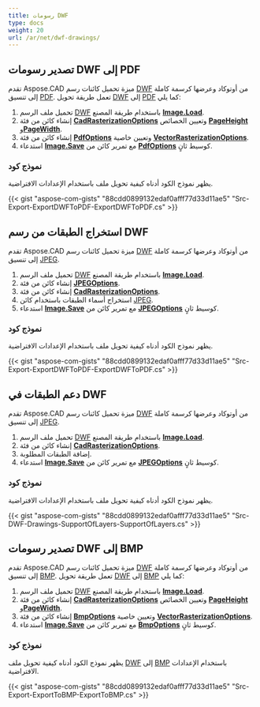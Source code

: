 ```yaml
---
title: رسومات DWF
type: docs
weight: 20
url: /ar/net/dwf-drawings/
---
```


## **تصدير رسومات DWF إلى PDF**

تقدم Aspose.CAD ميزة تحميل كائنات رسم [DWF](https://docs.fileformat.com/cad/dwf/) من أوتوكاد وعرضها كرسمة كاملة إلى تنسيق [PDF](https://docs.fileformat.com/pdf/). تعمل طريقة تحويل [DWF](https://docs.fileformat.com/cad/dwf/) إلى [PDF](https://docs.fileformat.com/pdf/) كما يلي:

1. تحميل ملف الرسم [DWF](https://docs.fileformat.com/cad/dwf/) باستخدام طريقة المصنع [**Image.Load**](https://reference.aspose.com/cad/net/aspose.cad.image/load/methods/2).
1. إنشاء كائن من فئة [**CadRasterizationOptions**](https://reference.aspose.com/cad/net/aspose.cad.imageoptions/cadrasterizationoptions) وتعيين الخصائص [**PageHeight**](https://reference.aspose.com/cad/net/aspose.cad.imageoptions/vectorrasterizationoptions/properties/pageheight) و[**PageWidth**](https://reference.aspose.com/cad/net/aspose.cad.imageoptions/vectorrasterizationoptions/properties/pagewidth).
1. إنشاء كائن من فئة [**PdfOptions**](https://reference.aspose.com/cad/net/aspose.cad.imageoptions/pdfoptions) وتعيين خاصية [**VectorRasterizationOptions**](https://reference.aspose.com/cad/net/aspose.cad.imageoptions/vectorrasterizationoptions).
1. استدعاء [**Image.Save**](https://reference.aspose.com/cad/net/aspose.cad/image/methods/save/index) مع تمرير كائن من [**PdfOptions**](https://reference.aspose.com/cad/net/aspose.cad.imageoptions/pdfoptions) كوسيط ثانٍ.

### نموذج كود

يظهر نموذج الكود أدناه كيفية تحويل ملف باستخدام الإعدادات الافتراضية.

{{< gist "aspose-com-gists" "88cdd0899132edaf0afff77d33d11ae5" "Src-Export-ExportDWFToPDF-ExportDWFToPDF.cs" >}}

## **استخراج الطبقات من رسم DWF**

تقدم Aspose.CAD ميزة تحميل كائنات رسم [DWF](https://docs.fileformat.com/cad/dwf/) من أوتوكاد وعرضها كرسمة كاملة إلى تنسيق [JPEG](https://docs.fileformat.com/image/jpeg/).

1. تحميل ملف الرسم [DWF](https://docs.fileformat.com/cad/dwf/) باستخدام طريقة المصنع [**Image.Load**](https://reference.aspose.com/cad/net/aspose.cad.image/load/methods/2).
1. إنشاء كائن من فئة [**JPEGOptions**](https://reference.aspose.com/cad/net/aspose.cad.imageoptions/jpegoptions).
1. إنشاء كائن من فئة [**CadRasterizationOptions**](https://reference.aspose.com/cad/net/aspose.cad.imageoptions/cadrasterizationoptions).
1. استخراج أسماء الطبقات باستخدام كائن [JPEG](https://docs.fileformat.com/image/jpeg/).
1. استدعاء [**Image.Save**](https://reference.aspose.com/cad/net/aspose.cad/image/methods/save/index) مع تمرير كائن من [**JPEGOptions**](https://reference.aspose.com/cad/net/aspose.cad.imageoptions/jpegoptions) كوسيط ثانٍ.

### نموذج كود

يظهر نموذج الكود أدناه كيفية تحويل ملف باستخدام الإعدادات الافتراضية.

{{< gist "aspose-com-gists" "88cdd0899132edaf0afff77d33d11ae5" "Src-Export-ExportDWFToPDF-ExportDWFToPDF.cs" >}}

## **دعم الطبقات في DWF**

تقدم Aspose.CAD ميزة تحميل كائنات رسم [DWF](https://docs.fileformat.com/cad/dwf/) من أوتوكاد وعرضها كرسمة كاملة إلى تنسيق [JPEG](https://docs.fileformat.com/image/jpeg/).

1. تحميل ملف الرسم [DWF](https://docs.fileformat.com/cad/dwf/) باستخدام طريقة المصنع [**Image.Load**](https://reference.aspose.com/cad/net/aspose.cad.image/load/methods/2).
1. إنشاء كائن من فئة [**CadRasterizationOptions**](https://reference.aspose.com/cad/net/aspose.cad.imageoptions/cadrasterizationoptions).
1. إضافة الطبقات المطلوبة.
1. استدعاء [**Image.Save**](https://reference.aspose.com/cad/net/aspose.cad/image/methods/save/index) مع تمرير كائن من [**JPEGOptions**](https://reference.aspose.com/cad/net/aspose.cad.imageoptions/jpegoptions) كوسيط ثانٍ.

### نموذج كود

يظهر نموذج الكود أدناه كيفية تحويل ملف باستخدام الإعدادات الافتراضية.

{{< gist "aspose-com-gists" "88cdd0899132edaf0afff77d33d11ae5" "Src-DWF-Drawings-SupportOfLayers-SupportOfLayers.cs" >}}

## **تصدير رسومات DWF إلى BMP**

تقدم Aspose.CAD ميزة تحميل كائنات رسم [DWF](https://docs.fileformat.com/cad/dwf/) من أوتوكاد وعرضها كرسمة كاملة إلى تنسيق [BMP](https://docs.fileformat.com/image/bmp/). تعمل طريقة تحويل [DWF](https://docs.fileformat.com/cad/dwf/) إلى [BMP](https://docs.fileformat.com/image/bmp/) كما يلي:

1. تحميل ملف الرسم [DWF](https://docs.fileformat.com/cad/dwf/) باستخدام طريقة المصنع [**Image.Load**](https://reference.aspose.com/cad/net/aspose.cad.image/load/methods/2).
1. إنشاء كائن من فئة [**CadRasterizationOptions**](https://reference.aspose.com/cad/net/aspose.cad.imageoptions/cadrasterizationoptions) وتعيين الخصائص [**PageHeight**](https://reference.aspose.com/cad/net/aspose.cad.imageoptions/vectorrasterizationoptions/properties/pageheight) و[**PageWidth**](https://reference.aspose.com/cad/net/aspose.cad.imageoptions/vectorrasterizationoptions/properties/pagewidth).
1. إنشاء كائن من فئة [**BmpOptions**](https://reference.aspose.com/cad/net/aspose.cad.imageoptions/bmpoptions) وتعيين خاصية [**VectorRasterizationOptions**](https://reference.aspose.com/cad/net/aspose.cad.imageoptions/vectorrasterizationoptions).
1. استدعاء [**Image.Save**](https://reference.aspose.com/cad/net/aspose.cad/image/methods/save/index) مع تمرير كائن من [**BmpOptions**](https://reference.aspose.com/cad/net/aspose.cad.imageoptions/bmpoptions) كوسيط ثانٍ.

### نموذج كود

يظهر نموذج الكود أدناه كيفية تحويل ملف [DWF](https://docs.fileformat.com/cad/dwf/) إلى [BMP](https://docs.fileformat.com/image/bmp/) باستخدام الإعدادات الافتراضية.

{{< gist "aspose-com-gists" "88cdd0899132edaf0afff77d33d11ae5" "Src-Export-ExportToBMP-ExportToBMP.cs" >}}

